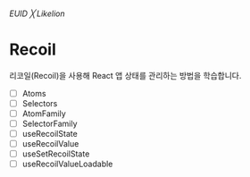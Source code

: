 ###### EUID ╳ Likelion

# Recoil

리코일(Recoil)을 사용해 React 앱 상태를 관리하는 방법을 학습합니다.

- [ ] Atoms
- [ ] Selectors
- [ ] AtomFamily
- [ ] SelectorFamily
- [ ] useRecoilState
- [ ] useRecoilValue
- [ ] useSetRecoilState
- [ ] useRecoilValueLoadable
